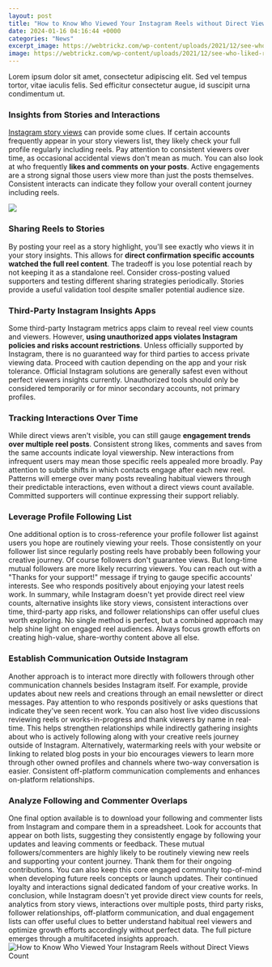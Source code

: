 ```yaml
---
layout: post
title: "How to Know Who Viewed Your Instagram Reels without Direct Views Count"
date: 2024-01-16 04:16:44 +0000
categories: "News"
excerpt_image: https://webtrickz.com/wp-content/uploads/2021/12/see-who-liked-reels-instagram.png
image: https://webtrickz.com/wp-content/uploads/2021/12/see-who-liked-reels-instagram.png
---
```


Lorem ipsum dolor sit amet, consectetur adipiscing elit. Sed vel tempus tortor, vitae iaculis felis. Sed efficitur consectetur augue, id suscipit urna condimentum ut.
### Insights from Stories and Interactions
[Instagram story views](https://store.fi.io.vn/funny-its-a-doberman-not-shark-dog-owner) can provide some clues. If certain accounts frequently appear in your story viewers list, they likely check your full profile regularly including reels. Pay attention to consistent viewers over time, as occasional accidental views don't mean as much. 
You can also look at who frequently **likes and comments on your posts**. Active engagements are a strong signal those users view more than just the posts themselves. Consistent interacts can indicate they follow your overall content journey including reels.

![](https://webtrickz.com/wp-content/uploads/2021/05/see-views-instagram-reels.png)
### Sharing Reels to Stories 
By posting your reel as a story highlight, you'll see exactly who views it in your story insights. This allows for **direct confirmation specific accounts watched the full reel content**. 
The tradeoff is you lose potential reach by not keeping it as a standalone reel. Consider cross-posting valued supporters and testing different sharing strategies periodically. Stories provide a useful validation tool despite smaller potential audience size.
### Third-Party Instagram Insights Apps 
Some third-party Instagram metrics apps claim to reveal reel view counts and viewers. However, **using unauthorized apps violates Instagram policies and risks account restrictions**. Unless officially supported by Instagram, there is no guaranteed way for third parties to access private viewing data. 
Proceed with caution depending on the app and your risk tolerance. Official Instagram solutions are generally safest even without perfect viewers insights currently. Unauthorized tools should only be considered temporarily or for minor secondary accounts, not primary profiles.
### Tracking Interactions Over Time
While direct views aren't visible, you can still gauge **engagement trends over multiple reel posts**. Consistent strong likes, comments and saves from the same accounts indicate loyal viewership. New interactions from infrequent users may mean those specific reels appealed more broadly.
Pay attention to subtle shifts in which contacts engage after each new reel. Patterns will emerge over many posts revealing habitual viewers through their predictable interactions, even without a direct views count available. Committed supporters will continue expressing their support reliably.
### Leverage Profile Following List 
One additional option is to cross-reference your profile follower list against users you hope are routinely viewing your reels. Those consistently on your follower list since regularly posting reels have probably been following your creative journey.
Of course followers don't guarantee views. But long-time mutual followers are more likely recurring viewers. You can reach out with a "Thanks for your support!" message if trying to gauge specific accounts' interests. See who responds positively about enjoying your latest reels work.
In summary, while Instagram doesn't yet provide direct reel view counts, alternative insights like story views, consistent interactions over time, third-party app risks, and follower relationships can offer useful clues worth exploring. No single method is perfect, but a combined approach may help shine light on engaged reel audiences. Always focus growth efforts on creating high-value, share-worthy content above all else.
### Establish Communication Outside Instagram  
Another approach is to interact more directly with followers through other communication channels besides Instagram itself. For example, provide updates about new reels and creations through an email newsletter or direct messages. Pay attention to who responds positively or asks questions that indicate they've seen recent work.
You can also host live video discussions reviewing reels or works-in-progress and thank viewers by name in real-time. This helps strengthen relationships while indirectly gathering insights about who is actively following along with your creative reels journey outside of Instagram. 
Alternatively, watermarking reels with your website or linking to related blog posts in your bio encourages viewers to learn more through other owned profiles and channels where two-way conversation is easier. Consistent off-platform communication complements and enhances on-platform relationships.
### Analyze Following and Commenter Overlaps
One final option available is to download your following and commenter lists from Instagram and compare them in a spreadsheet. Look for accounts that appear on both lists, suggesting they consistently engage by following your updates and leaving comments or feedback.
These mutual followers/commenters are highly likely to be routinely viewing new reels and supporting your content journey. Thank them for their ongoing contributions. You can also keep this core engaged community top-of-mind when developing future reels concepts or launch updates. Their continued loyalty and interactions signal dedicated fandom of your creative works.
In conclusion, while Instagram doesn't yet provide direct view counts for reels, analytics from story views, interactions over multiple posts, third party risks, follower relationships, off-platform communication, and dual engagement lists can offer useful clues to better understand habitual reel viewers and optimize growth efforts accordingly without perfect data. The full picture emerges through a multifaceted insights approach.
![How to Know Who Viewed Your Instagram Reels without Direct Views Count](https://webtrickz.com/wp-content/uploads/2021/12/see-who-liked-reels-instagram.png)
